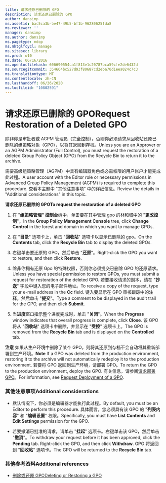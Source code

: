 ```yaml
---
title: 请求还原已删除的 GPO
description: 请求还原已删除的 GPO
author: dansimp
ms.assetid: bac5ca3b-be47-49b5-bf1b-96280625fda8
ms.reviewer: ''
manager: dansimp
ms.author: dansimp
ms.pagetype: mdop
ms.mktglfcycl: manage
ms.sitesec: library
ms.prod: w10
ms.date: 06/16/2016
ms.openlocfilehash: 606690554ca1f813e1c20787bca59cfe2de6432d
ms.sourcegitcommit: 354664bc527d93f80687cd2eba70d1eea024c7c3
ms.translationtype: MT
ms.contentlocale: zh-CN
ms.lasthandoff: 06/26/2020
ms.locfileid: "10802591"
---
```

# <span data-ttu-id="9e889-103">请求还原已删除的 GPO</span><span class="sxs-lookup"><span data-stu-id="9e889-103">Request Restoration of a Deleted GPO</span></span>


<span data-ttu-id="9e889-104">除非你是审批者或 AGPM 管理员（完全控制），否则你必须请求从回收站还原已删除的组策略对象（GPO），以将其返回到存档。</span><span class="sxs-lookup"><span data-stu-id="9e889-104">Unless you are an Approver or an AGPM Administrator (Full Control), you must request the restoration of a deleted Group Policy Object (GPO) from the Recycle Bin to return it to the archive.</span></span>

<span data-ttu-id="9e889-105">需要高级组策略管理（AGPM）中具有编辑器角色或必需权限的用户帐户才能完成此过程。</span><span class="sxs-lookup"><span data-stu-id="9e889-105">A user account with the Editor role or necessary permissions in Advanced Group Policy Management (AGPM) is required to complete this procedure.</span></span> <span data-ttu-id="9e889-106">查看本主题中 "其他注意事项" 中的详细信息。</span><span class="sxs-lookup"><span data-stu-id="9e889-106">Review the details in "Additional considerations" in this topic.</span></span>

**<span data-ttu-id="9e889-107">请求还原已删除的 GPO</span><span class="sxs-lookup"><span data-stu-id="9e889-107">To request the restoration of a deleted GPO</span></span>**

1.  <span data-ttu-id="9e889-108">在 "**组策略管理" 控制台**树中，单击要在其中管理 gpo 的林和域中的 "**更改控制**"。</span><span class="sxs-lookup"><span data-stu-id="9e889-108">In the **Group Policy Management Console** tree, click **Change Control** in the forest and domain in which you want to manage GPOs.</span></span>

2.  <span data-ttu-id="9e889-109">在 "**目录**" 选项卡上，单击 "**回收站**" 选项卡以显示已删除的 gpo。</span><span class="sxs-lookup"><span data-stu-id="9e889-109">On the **Contents** tab, click the **Recycle Bin** tab to display the deleted GPOs.</span></span>

3.  <span data-ttu-id="9e889-110">右键单击要还原的 GPO，然后单击 "**还原**"。</span><span class="sxs-lookup"><span data-stu-id="9e889-110">Right-click the GPO you want to restore, and then click **Restore**.</span></span>

4.  <span data-ttu-id="9e889-111">除非你拥有还原 Gpo 的特殊权限，否则你必须提交已删除 GPO 的还原请求。</span><span class="sxs-lookup"><span data-stu-id="9e889-111">Unless you have special permission to restore GPOs, you must submit a request for restoration of the deleted GPO.</span></span> <span data-ttu-id="9e889-112">若要接收请求的副本，请在 "**抄送**" 字段中键入您的电子邮件地址。</span><span class="sxs-lookup"><span data-stu-id="9e889-112">To receive a copy of the request, type your e-mail address in the **Cc** field.</span></span> <span data-ttu-id="9e889-113">键入要显示在 GPO 审核跟踪中的注释，然后单击 "**提交**"。</span><span class="sxs-lookup"><span data-stu-id="9e889-113">Type a comment to be displayed in the audit trail for the GPO, and then click **Submit**.</span></span>

5.  <span data-ttu-id="9e889-114">当**进度**窗口指示整个进度完成时，单击 "**关闭**"。</span><span class="sxs-lookup"><span data-stu-id="9e889-114">When the **Progress** window indicates that overall progress is complete, click **Close**.</span></span> <span data-ttu-id="9e889-115">该 GPO 将从 "**回收站**" 选项卡中删除，并显示在 "**受控**" 选项卡上。</span><span class="sxs-lookup"><span data-stu-id="9e889-115">The GPO is removed from the **Recycle Bin** tab and is displayed on the **Controlled** tab.</span></span>

<span data-ttu-id="9e889-116">**注意** 如果从生产环境中删除了某个 GPO，则将其还原到存档不会自动将其重新部署到生产环境。</span><span class="sxs-lookup"><span data-stu-id="9e889-116">**Note** If a GPO was deleted from the production environment, restoring it to the archive will not automatically redeploy it to the production environment.</span></span> <span data-ttu-id="9e889-117">若要将 GPO 返回到生产环境，请部署 GPO。</span><span class="sxs-lookup"><span data-stu-id="9e889-117">To return the GPO to the production environment, deploy the GPO.</span></span> <span data-ttu-id="9e889-118">有关信息，请参阅[请求部署 GPO](request-deployment-of-a-gpo-agpm40.md)。</span><span class="sxs-lookup"><span data-stu-id="9e889-118">For information, see [Request Deployment of a GPO](request-deployment-of-a-gpo-agpm40.md).</span></span>

 

### <span data-ttu-id="9e889-119">其他注意事项</span><span class="sxs-lookup"><span data-stu-id="9e889-119">Additional considerations</span></span>

-   <span data-ttu-id="9e889-120">默认情况下，你必须是编辑器才能执行此过程。</span><span class="sxs-lookup"><span data-stu-id="9e889-120">By default, you must be an Editor to perform this procedure.</span></span> <span data-ttu-id="9e889-121">具体而言，您必须具有该 GPO 的 "**列表内容**" 和 "**编辑设置**" 权限。</span><span class="sxs-lookup"><span data-stu-id="9e889-121">Specifically, you must have **List Contents** and **Edit Settings** permission for the GPO.</span></span>

-   <span data-ttu-id="9e889-122">若要撤消已批准的请求，请单击 "**挂起**" 选项卡。右键单击该 GPO，然后单击 "**撤消**"。</span><span class="sxs-lookup"><span data-stu-id="9e889-122">To withdraw your request before it has been approved, click the **Pending** tab. Right-click the GPO, and then click **Withdraw**.</span></span> <span data-ttu-id="9e889-123">GPO 将返回到 "**回收站**" 选项卡。</span><span class="sxs-lookup"><span data-stu-id="9e889-123">The GPO will be returned to the **Recycle Bin** tab.</span></span>

### <span data-ttu-id="9e889-124">其他参考资料</span><span class="sxs-lookup"><span data-stu-id="9e889-124">Additional references</span></span>

-   [<span data-ttu-id="9e889-125">删除或还原 GPO</span><span class="sxs-lookup"><span data-stu-id="9e889-125">Deleting or Restoring a GPO</span></span>](deleting-or-restoring-a-gpo-agpm40.md)

 

 





